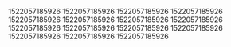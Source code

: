 1522057185926
1522057185926
1522057185926
1522057185926
1522057185926
1522057185926
1522057185926
1522057185926
1522057185926
1522057185926
1522057185926
1522057185926
1522057185926
1522057185926
1522057185926